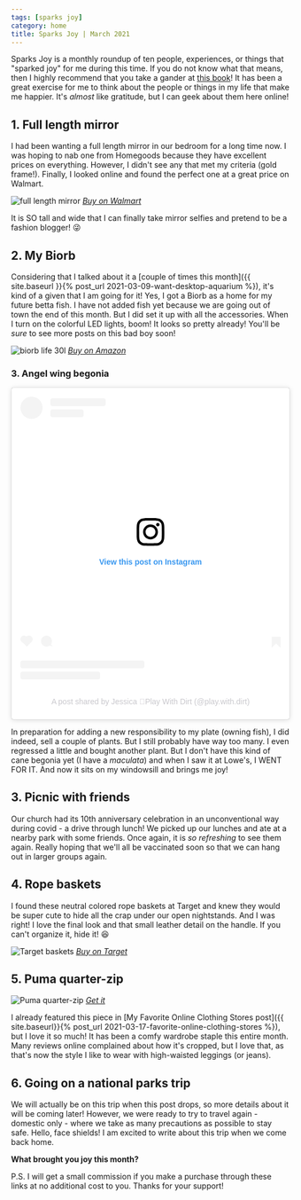 ```yaml
---
tags: [sparks joy]
category: home
title: Sparks Joy | March 2021
---
```

Sparks Joy is a monthly roundup of ten people, experiences, or things that "sparked joy" for me during this time. If you do not know what that means, then I highly recommend that you take a gander at [this book](https://amzn.to/38Jz7ur)! It has been a great exercise for me to think about the people or things in my life that make me happier. It's *almost* like gratitude, but I can geek about them here online!

## 1. Full length mirror
I had been wanting a full length mirror in our bedroom for a long time now. I was hoping to nab one from Homegoods because they have excellent prices on everything. However, I didn't see any that met my criteria (gold frame!). Finally, I looked online and found the perfect one at a great price on Walmart.
   
![full length mirror](https://i5.walmartimages.com/asr/4579ac8b-9944-4a36-9290-3de35a0bcfe8.588e8bcb7afec7979c43c6f1ef5b0ea1.jpeg?odnWidth=undefined&odnHeight=undefined&odnBg=ffffff)
*[Buy on Walmart](https://www.walmart.com/ip/Better-Homes-and-Gardens-Gold-Metal-Leaner-Mirror/776599050?wl13=1800&selectedSellerId=0&irgwc=1&sourceid=imp_U5k1ypyakxyLRZmwUx0Mo3Z2UkEQpO3tw1-Ny00&veh=aff&wmlspartner=imp_10579&clickid=U5k1ypyakxyLRZmwUx0Mo3Z2UkEQpO3tw1-Ny00&sharedid=&affiliates_ad_id=565706&campaign_id=9383)*

It is SO tall and wide that I can finally take mirror selfies and pretend to be a fashion blogger! :stuck_out_tongue_winking_eye:

## 2. My Biorb
Considering that I talked about it a [couple of times this month]({{ site.baseurl }}{% post_url 2021-03-09-want-desktop-aquarium %}), it's kind of a given that I am going for it! Yes, I got a Biorb as a home for my future betta fish. I have not added fish yet because we are going out of town the end of this month. But I did set it up with all the accessories. When I turn on the colorful LED lights, boom! It looks so pretty already! You'll be *sure* to see more posts on this bad boy soon!

![biorb life 30l](https://cdn.shopify.com/s/files/1/2964/8010/products/48444_03_1728x.jpg?v=1584130374)
*[Buy on Amazon](https://amzn.to/38L8ENe)*

### 3. Angel wing begonia
<blockquote class="instagram-media" data-instgrm-permalink="https://www.instagram.com/p/CMzmlLBA24Q/?utm_source=ig_embed&amp;utm_campaign=loading" data-instgrm-version="13" style=" background:#FFF; border:0; border-radius:3px; box-shadow:0 0 1px 0 rgba(0,0,0,0.5),0 1px 10px 0 rgba(0,0,0,0.15); margin: 1px; max-width:540px; min-width:326px; padding:0; width:99.375%; width:-webkit-calc(100% - 2px); width:calc(100% - 2px);"><div style="padding:16px;"> <a href="https://www.instagram.com/p/CMzmlLBA24Q/?utm_source=ig_embed&amp;utm_campaign=loading" style=" background:#FFFFFF; line-height:0; padding:0 0; text-align:center; text-decoration:none; width:100%;" target="_blank"> <div style=" display: flex; flex-direction: row; align-items: center;"> <div style="background-color: #F4F4F4; border-radius: 50%; flex-grow: 0; height: 40px; margin-right: 14px; width: 40px;"></div> <div style="display: flex; flex-direction: column; flex-grow: 1; justify-content: center;"> <div style=" background-color: #F4F4F4; border-radius: 4px; flex-grow: 0; height: 14px; margin-bottom: 6px; width: 100px;"></div> <div style=" background-color: #F4F4F4; border-radius: 4px; flex-grow: 0; height: 14px; width: 60px;"></div></div></div><div style="padding: 19% 0;"></div> <div style="display:block; height:50px; margin:0 auto 12px; width:50px;"><svg width="50px" height="50px" viewBox="0 0 60 60" version="1.1" xmlns="https://www.w3.org/2000/svg" xmlns:xlink="https://www.w3.org/1999/xlink"><g stroke="none" stroke-width="1" fill="none" fill-rule="evenodd"><g transform="translate(-511.000000, -20.000000)" fill="#000000"><g><path d="M556.869,30.41 C554.814,30.41 553.148,32.076 553.148,34.131 C553.148,36.186 554.814,37.852 556.869,37.852 C558.924,37.852 560.59,36.186 560.59,34.131 C560.59,32.076 558.924,30.41 556.869,30.41 M541,60.657 C535.114,60.657 530.342,55.887 530.342,50 C530.342,44.114 535.114,39.342 541,39.342 C546.887,39.342 551.658,44.114 551.658,50 C551.658,55.887 546.887,60.657 541,60.657 M541,33.886 C532.1,33.886 524.886,41.1 524.886,50 C524.886,58.899 532.1,66.113 541,66.113 C549.9,66.113 557.115,58.899 557.115,50 C557.115,41.1 549.9,33.886 541,33.886 M565.378,62.101 C565.244,65.022 564.756,66.606 564.346,67.663 C563.803,69.06 563.154,70.057 562.106,71.106 C561.058,72.155 560.06,72.803 558.662,73.347 C557.607,73.757 556.021,74.244 553.102,74.378 C549.944,74.521 548.997,74.552 541,74.552 C533.003,74.552 532.056,74.521 528.898,74.378 C525.979,74.244 524.393,73.757 523.338,73.347 C521.94,72.803 520.942,72.155 519.894,71.106 C518.846,70.057 518.197,69.06 517.654,67.663 C517.244,66.606 516.755,65.022 516.623,62.101 C516.479,58.943 516.448,57.996 516.448,50 C516.448,42.003 516.479,41.056 516.623,37.899 C516.755,34.978 517.244,33.391 517.654,32.338 C518.197,30.938 518.846,29.942 519.894,28.894 C520.942,27.846 521.94,27.196 523.338,26.654 C524.393,26.244 525.979,25.756 528.898,25.623 C532.057,25.479 533.004,25.448 541,25.448 C548.997,25.448 549.943,25.479 553.102,25.623 C556.021,25.756 557.607,26.244 558.662,26.654 C560.06,27.196 561.058,27.846 562.106,28.894 C563.154,29.942 563.803,30.938 564.346,32.338 C564.756,33.391 565.244,34.978 565.378,37.899 C565.522,41.056 565.552,42.003 565.552,50 C565.552,57.996 565.522,58.943 565.378,62.101 M570.82,37.631 C570.674,34.438 570.167,32.258 569.425,30.349 C568.659,28.377 567.633,26.702 565.965,25.035 C564.297,23.368 562.623,22.342 560.652,21.575 C558.743,20.834 556.562,20.326 553.369,20.18 C550.169,20.033 549.148,20 541,20 C532.853,20 531.831,20.033 528.631,20.18 C525.438,20.326 523.257,20.834 521.349,21.575 C519.376,22.342 517.703,23.368 516.035,25.035 C514.368,26.702 513.342,28.377 512.574,30.349 C511.834,32.258 511.326,34.438 511.181,37.631 C511.035,40.831 511,41.851 511,50 C511,58.147 511.035,59.17 511.181,62.369 C511.326,65.562 511.834,67.743 512.574,69.651 C513.342,71.625 514.368,73.296 516.035,74.965 C517.703,76.634 519.376,77.658 521.349,78.425 C523.257,79.167 525.438,79.673 528.631,79.82 C531.831,79.965 532.853,80.001 541,80.001 C549.148,80.001 550.169,79.965 553.369,79.82 C556.562,79.673 558.743,79.167 560.652,78.425 C562.623,77.658 564.297,76.634 565.965,74.965 C567.633,73.296 568.659,71.625 569.425,69.651 C570.167,67.743 570.674,65.562 570.82,62.369 C570.966,59.17 571,58.147 571,50 C571,41.851 570.966,40.831 570.82,37.631"></path></g></g></g></svg></div><div style="padding-top: 8px;"> <div style=" color:#3897f0; font-family:Arial,sans-serif; font-size:14px; font-style:normal; font-weight:550; line-height:18px;"> View this post on Instagram</div></div><div style="padding: 12.5% 0;"></div> <div style="display: flex; flex-direction: row; margin-bottom: 14px; align-items: center;"><div> <div style="background-color: #F4F4F4; border-radius: 50%; height: 12.5px; width: 12.5px; transform: translateX(0px) translateY(7px);"></div> <div style="background-color: #F4F4F4; height: 12.5px; transform: rotate(-45deg) translateX(3px) translateY(1px); width: 12.5px; flex-grow: 0; margin-right: 14px; margin-left: 2px;"></div> <div style="background-color: #F4F4F4; border-radius: 50%; height: 12.5px; width: 12.5px; transform: translateX(9px) translateY(-18px);"></div></div><div style="margin-left: 8px;"> <div style=" background-color: #F4F4F4; border-radius: 50%; flex-grow: 0; height: 20px; width: 20px;"></div> <div style=" width: 0; height: 0; border-top: 2px solid transparent; border-left: 6px solid #f4f4f4; border-bottom: 2px solid transparent; transform: translateX(16px) translateY(-4px) rotate(30deg)"></div></div><div style="margin-left: auto;"> <div style=" width: 0px; border-top: 8px solid #F4F4F4; border-right: 8px solid transparent; transform: translateY(16px);"></div> <div style=" background-color: #F4F4F4; flex-grow: 0; height: 12px; width: 16px; transform: translateY(-4px);"></div> <div style=" width: 0; height: 0; border-top: 8px solid #F4F4F4; border-left: 8px solid transparent; transform: translateY(-4px) translateX(8px);"></div></div></div> <div style="display: flex; flex-direction: column; flex-grow: 1; justify-content: center; margin-bottom: 24px;"> <div style=" background-color: #F4F4F4; border-radius: 4px; flex-grow: 0; height: 14px; margin-bottom: 6px; width: 224px;"></div> <div style=" background-color: #F4F4F4; border-radius: 4px; flex-grow: 0; height: 14px; width: 144px;"></div></div></a><p style=" color:#c9c8cd; font-family:Arial,sans-serif; font-size:14px; line-height:17px; margin-bottom:0; margin-top:8px; overflow:hidden; padding:8px 0 7px; text-align:center; text-overflow:ellipsis; white-space:nowrap;"><a href="https://www.instagram.com/p/CMzmlLBA24Q/?utm_source=ig_embed&amp;utm_campaign=loading" style=" color:#c9c8cd; font-family:Arial,sans-serif; font-size:14px; font-style:normal; font-weight:normal; line-height:17px; text-decoration:none;" target="_blank">A post shared by Jessica 🌿Play With Dirt (@play.with.dirt)</a></p></div></blockquote> <script async src="//www.instagram.com/embed.js"></script>

In preparation for adding a new responsibility to my plate (owning fish), I did indeed, sell a couple of plants. But I still probably have way too many. I even regressed a little and bought another plant. But I don't have this kind of cane begonia yet (I have a *maculata*) and when I saw it at Lowe's, I WENT FOR IT. And now it sits on my windowsill and brings me joy!

## 3. Picnic with friends
Our church had its 10th anniversary celebration in an unconventional way during covid - a drive through lunch! We picked up our lunches and ate at a nearby park with some friends. Once again, it is *so refreshing* to see them again. Really hoping that we'll all be vaccinated soon so that we can hang out in larger groups again.

## 4. Rope baskets
I found these neutral colored rope baskets at Target and knew they would be super cute to hide all the crap under our open nightstands. And I was right! I love the final look and that small leather detail on the handle. If you can't organize it, hide it! :laughing:

![Target baskets](https://target.scene7.com/is/image/Target/GUEST_c713f5f5-b42a-46dd-aa00-9e869f853012?wid=1698&hei=1698&fmt=webp)
*[Buy on Target](https://goto.target.com/kjjQo0)*

## 5. Puma quarter-zip
![Puma quarter-zip](https://richmedia.ca-richimage.com/ImageDelivery/imageService?profileId=12026540&id=1566246&recipeId=728)
*[Get it](https://www.costco.com/puma-ladies'-half-zip-pullover.product.100665790.html)*

I already featured this piece in [My Favorite Online Clothing Stores post]({{ site.baseurl}}{% post_url 2021-03-17-favorite-online-clothing-stores %}), but I love it so much! It has been a comfy wardrobe staple this entire month. Many reviews online complained about how it's cropped, but I love that, as that's now the style I like to wear with high-waisted leggings (or jeans).

## 6. Going on a national parks trip
We will actually be on this trip when this post drops, so more details about it will be coming later! However, we were ready to try to travel again - domestic only - where we take as many precautions as possible to stay safe. Hello, face shields! I am excited to write about this trip when we come back home.

**What brought you joy this month?**

P.S. I will get a small commission if you make a purchase through these links at no additional cost to you. Thanks for your support!